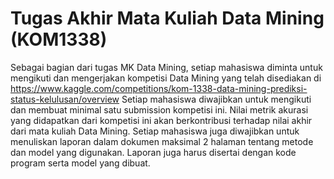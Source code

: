# Tugas Akhir Mata Kuliah Data Mining (KOM1338)

Sebagai bagian dari tugas MK Data Mining, setiap mahasiswa diminta untuk mengikuti dan mengerjakan kompetisi Data Mining yang telah disediakan di https://www.kaggle.com/competitions/kom-1338-data-mining-prediksi-status-kelulusan/overview
Setiap mahasiswa diwajibkan untuk mengikuti dan membuat minimal satu submission kompetisi ini. Nilai metrik akurasi yang didapatkan dari kompetisi ini akan berkontribusi terhadap nilai akhir dari mata kuliah Data Mining. Setiap mahasiswa juga diwajibkan untuk menuliskan laporan dalam dokumen maksimal 2 halaman tentang metode dan model yang digunakan. Laporan juga harus disertai dengan kode program serta model yang dibuat.
